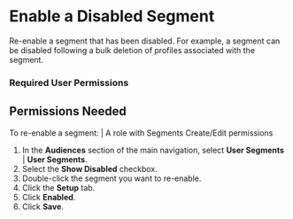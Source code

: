 

# Enable a Disabled Segment

Re-enable a segment that has been disabled. For example, a segment can be
disabled following a bulk deletion of profiles associated with the segment.

### Required User Permissions

Permissions Needed  
---  
To re-enable a segment: | A role with Segments Create/Edit permissions  
  
  1. In the **Audiences** section of the main navigation, select **User Segments** | **User Segments**.
  2. Select the **Show Disabled** checkbox.
  3. Double-click the segment you want to re-enable.
  4. Click the **Setup** tab.
  5. Click **Enabled**.
  6. Click **Save**.

